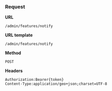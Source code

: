 ### Request

**URL**

`/admin/features/notify`

**URL template**

`/admin/features/notify`

**Method**

`POST`

**Headers**

`Authorization:Bearer{token}`  
`Content-Type:application/geo+json;charset=UTF-8`  
